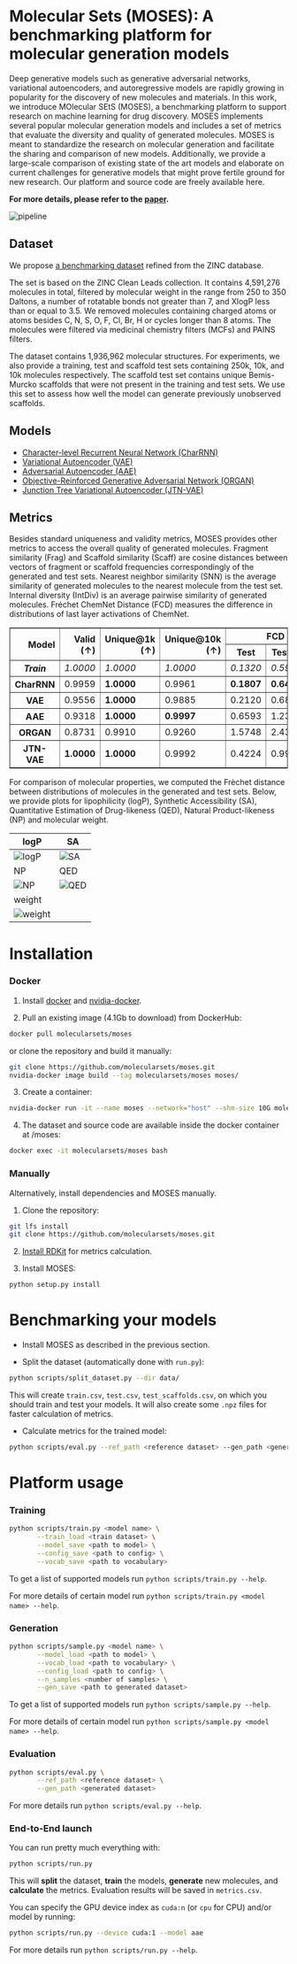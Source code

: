 # Molecular Sets (MOSES): A benchmarking platform for molecular generation models

Deep generative models such as generative adversarial networks, variational autoencoders, and autoregressive models are rapidly growing in popularity for the discovery of new molecules and materials. In this work, we introduce MOlecular SEtS (MOSES), a benchmarking platform to support research on machine learning for drug discovery. MOSES implements several popular molecular generation models and includes a set of metrics that evaluate the diversity and quality of generated molecules. MOSES is meant to standardize the research on molecular generation and facilitate the sharing and comparison of new models. Additionally, we provide a large-scale comparison of existing state of the art models and elaborate on current challenges for generative models that might prove fertile ground for new research. Our platform and source code are freely available here.

__For more details, please refer to the [paper](https://arxiv.org/abs/1811.12823).__

![pipeline](images/pipeline.png)

## Dataset

We propose [a benchmarking dataset](https://media.githubusercontent.com/media/molecularsets/moses/master/data/dataset_v1.csv) refined from the ZINC database.

The set is based on the ZINC Clean Leads collection. It contains 4,591,276 molecules in total, filtered by molecular weight in the range from 250 to 350 Daltons, a number of rotatable bonds not greater than 7, and XlogP less than or equal to 3.5. We removed molecules containing charged atoms or atoms besides C, N, S, O, F, Cl, Br, H or cycles longer than 8 atoms. The molecules were filtered via medicinal chemistry filters (MCFs) and PAINS filters.

The dataset contains 1,936,962 molecular structures. For experiments, we also provide a training, test and scaffold test sets containing 250k, 10k, and 10k molecules respectively. The scaffold test set contains unique Bemis-Murcko scaffolds that were not present in the training and test sets. We use this set to assess how well the model can generate previously unobserved scaffolds.

## Models

* [Character-level Recurrent Neural Network (CharRNN)](./moses/char_rnn/README.md)
* [Variational Autoencoder (VAE)](./moses/vae/README.md)
* [Adversarial Autoencoder (AAE)](./moses/aae/README.md)
* [Objective-Reinforced Generative Adversarial Network (ORGAN)](./moses/organ/README.md)
* [Junction Tree Variational Autoencoder (JTN-VAE)](https://github.com/wengong-jin/icml18-jtnn/tree/master/fast_molvae)


## Metrics
Besides standard uniqueness and validity metrics, MOSES provides other metrics to access the overall quality of generated molecules. Fragment similarity (Frag) and Scaffold similarity (Scaff) are cosine distances between vectors of fragment or scaffold frequencies correspondingly of the generated and test sets. Nearest neighbor similarity (SNN) is the average similarity of generated molecules to the nearest molecule from the test set. Internal diversity (IntDiv) is an average pairwise similarity of generated molecules. Fréchet ChemNet Distance (FCD) measures the difference in distributions of last layer activations of ChemNet.

<table border="1" class="dataframe">
    <thead>
        <tr style="text-align: right;">
            <th rowspan="2">Model</th>
            <th rowspan="2">Valid (↑)</th>
            <th rowspan="2">Unique@1k (↑)</th>
            <th rowspan="2">Unique@10k (↑)</th>
            <th colspan="2">FCD (↓)</th>
            <th colspan="2">SNN (↑)</th>
            <th colspan="2">Frag (↑)</th>
            <th colspan="2">Scaff (↑)</th>
            <th rowspan="2">IntDiv (↑)</th>
            <th rowspan="2">IntDiv2 (↑)</th>
            <th rowspan="2">Filters (↑)</th>
        </tr>
        <tr>
            <th>Test</th>
            <th>TestSF</th>
            <th>Test</th>
            <th>TestSF</th>
            <th>Test</th>
            <th>TestSF</th>
            <th>Test</th>
            <th>TestSF</th>
        </tr>
    </thead>
    <tbody>
        <tr>
            <th><i>Train</i></th>
            <td><i>1.0000</i></td>
            <td><i>1.0000</i></td>
            <td><i>1.0000</i></td>
            <td><i>0.1320</i></td>
            <td><i>0.5994</i></td>
            <td><i>0.4833</i></td>
            <td><i>0.4635</i></td>
            <td><i>0.9997</i></td>
            <td><i>0.9981</i></td>
            <td><i>0.8756</i></td>
            <td><i>0.0000</i></td>
            <td><i>0.8567</i></td>
            <td><i>0.8508</i></td>
            <td><i>1.0000</i></td>
        </tr>
        <tr>
            <th>CharRNN</th>
            <td>0.9959</td>
            <td><b>1.0000</b></td>
            <td>0.9961</td>
            <td><b>0.1807</b></td>
            <td><b>0.6423</b></td>
            <td>0.4809</td>
            <td>0.4634</td>
            <td><b>0.9994</b></td>
            <td><b>0.9979</b></td>
            <td>0.8291</td>
            <td>0.0632</td>
            <td>0.8568</td>
            <td>0.8508</td>
            <td><b>0.9988</b></td>
        </tr>
        <tr>
            <th>VAE</th>
            <td>0.9556</td>
            <td><b>1.0000</b></td>
            <td>0.9885</td>
            <td>0.2120</td>
            <td>0.6830</td>
            <td>0.4782</td>
            <td>0.4610</td>
            <td><b>0.9994</b></td>
            <td>0.9974</td>
            <td>0.8356</td>
            <td>0.0405</td>
            <td>0.8549</td>
            <td>0.8490</td>
            <td>0.9968</td>
        </tr>
        <tr>
            <th>AAE</th>
            <td>0.9318</td>
            <td><b>1.0000</b></td>
            <td><b>0.9997</b></td>
            <td>0.6593</td>
            <td>1.2302</td>
            <td>0.4267</td>
            <td>0.4178</td>
            <td>0.9916</td>
            <td>0.9898</td>
            <td>0.7192</td>
            <td><b>0.1363</b></td>
            <td><b>0.8604</b></td>
            <td><b>0.8549</b></td>
            <td>0.9857</td>
        </tr>
        <tr>
            <th>ORGAN</th>
            <td>0.8731</td>
            <td>0.9910</td>
            <td>0.9260</td>
            <td>1.5748</td>
            <td>2.4306</td>
            <td>0.4745</td>
            <td>0.4593</td>
            <td>0.9897</td>
            <td>0.9883</td>
            <td>0.7843</td>
            <td>0.0632</td>
            <td>0.8526</td>
            <td>0.8457</td>
            <td>0.9934</td>
        </tr>
        <tr>
            <th>JTN-VAE</th>
            <td><b>1.0000</b></td>
            <td><b>1.0000</b></td>
            <td>0.9992</td>
            <td>0.4224</td>
            <td>0.9962</td>
            <td><b>0.5561</b></td>
            <td><b>0.5273</b></td>
            <td>0.9962</td>
            <td>0.9948</td>
            <td><b>0.8925</b></td>
            <td>0.1005</td>
            <td>0.8512</td>
            <td>0.8453</td>
            <td>0.9778</td>
        </tr>
    </tbody>
</table>

For comparison of molecular properties, we computed the Frèchet distance between distributions of molecules in the generated and test sets. Below, we provide plots for lipophilicity (logP), Synthetic Accessibility (SA), Quantitative Estimation of Drug-likeness (QED), Natural Product-likeness (NP) and molecular weight.

|logP|SA|
|----|--|
|![logP](images/logP.png)|![SA](images/SA.png)|
|NP|QED|
|![NP](images/NP.png)|![QED](images/QED.png)|
|weight|
|![weight](images/weight.png)|

# Installation

### Docker

1. Install [docker](https://docs.docker.com/install/) and [nvidia-docker](https://github.com/nvidia/nvidia-docker/wiki/Installation-(version-2.0)).

2. Pull an existing image (4.1Gb to download) from DockerHub:

```bash
docker pull molecularsets/moses
```

or clone the repository and build it manually:

```bash
git clone https://github.com/molecularsets/moses.git
nvidia-docker image build --tag molecularsets/moses moses/
```

3. Create a container:
```bash
nvidia-docker run -it --name moses --network="host" --shm-size 10G molecularsets/moses
```

4. The dataset and source code are available inside the docker container at /moses:
```bash
docker exec -it molecularsets/moses bash
```

### Manually
Alternatively, install dependencies and MOSES manually.

1. Clone the repository:
```bash
git lfs install
git clone https://github.com/molecularsets/moses.git
```

2. [Install RDKit](https://www.rdkit.org/docs/Install.html) for metrics calculation.

3. Install MOSES:
```bash
python setup.py install
```


# Benchmarking your models

* Install MOSES as described in the previous section.

* Split the dataset (automatically done with `run.py`):
```bash
python scripts/split_dataset.py --dir data/
```
This will create `train.csv`, `test.csv`, `test_scaffolds.csv`, on which you should train and test your models. It will also create some `.npz` files for faster calculation of metrics.

* Calculate metrics for the trained model:

```bash
python scripts/eval.py --ref_path <reference dataset> --gen_path <generated dataset>
```

# Platform usage

### Training

```bash
python scripts/train.py <model name> \
       --train_load <train dataset> \
       --model_save <path to model> \
       --config_save <path to config> \
       --vocab_save <path to vocabulary>
```

To get a list of supported models run `python scripts/train.py --help`.

For more details of certain model run `python scripts/train.py <model name> --help`.

### Generation

```bash
python scripts/sample.py <model name> \
       --model_load <path to model> \
       --vocab_load <path to vocabulary> \
       --config_load <path to config> \
       --n_samples <number of samples> \
       --gen_save <path to generated dataset>
```

To get a list of supported models run `python scripts/sample.py --help`.

For more details of certain model run `python scripts/sample.py <model name> --help`.

### Evaluation

```bash
python scripts/eval.py \
       --ref_path <reference dataset> \
       --gen_path <generated dataset>
```

For more details run `python scripts/eval.py --help`.


### End-to-End launch

You can run pretty much everything with:
```bash
python scripts/run.py
```
This will **split** the dataset, **train** the models, **generate** new molecules, and **calculate** the metrics. Evaluation results will be saved in `metrics.csv`.

You can specify the GPU device index as `cuda:n` (or `cpu` for CPU) and/or model by running:
```bash
python scripts/run.py --device cuda:1 --model aae
```

For more details run `python scripts/run.py --help`.